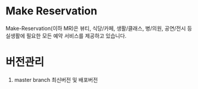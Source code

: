 # Make Reservation
Make-Reservation(이하 MR)은 뷰티, 식당/카페, 생활/클래스, 병/의원, 공연/전시 등 실생활에 필요한 모든 예약 서비스를 제공하고 있습니다.

# 버전관리
1. master branch 최신버전 및 배포버전